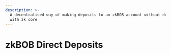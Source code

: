 ```yaml
---
description: >-
  A decentralised way of making deposits to an zkBOB account without dealing
  with zk core
---
```


# zkBOB Direct Deposits

